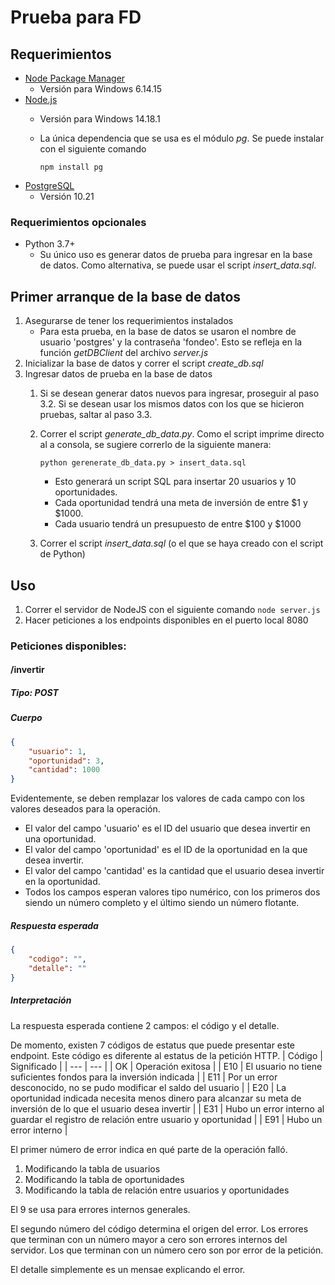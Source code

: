 # Prueba para FD

## Requerimientos

- [Node Package Manager](https://www.npmjs.com/)
	- Versión para Windows 6.14.15
- [Node.js](https://nodejs.org/en/)
	- Versión para Windows 14.18.1
	- La única dependencia que se usa es el módulo _pg_. Se puede instalar con el siguiente comando

		`npm install pg`
- [PostgreSQL](https://www.postgresql.org/download/)
	- Versión 10.21

### Requerimientos opcionales

- Python 3.7+
	- Su único uso es generar datos de prueba para ingresar en la base de datos. Como alternativa, se puede usar el script _insert_data.sql_.

## Primer arranque de la base de datos

1. Asegurarse de tener los requerimientos instalados
	- Para esta prueba, en la base de datos se usaron el nombre de usuario 'postgres' y la contraseña 'fondeo'. Esto se refleja en la función _getDBClient_ del archivo _server.js_
2. Inicializar la base de datos y correr el script _create_db.sql_
3. Ingresar datos de prueba en la base de datos
	1. Si se desean generar datos nuevos para ingresar, proseguir al paso 3.2. Si se desean usar los mismos datos con los que se hicieron pruebas, saltar al paso 3.3.
	2. Correr el script _generate_db_data.py_. Como el script imprime directo al a consola, se sugiere correrlo de la siguiente manera:
		
		`python gerenerate_db_data.py > insert_data.sql`
		- Esto generará un script SQL para insertar 20 usuarios y 10 oportunidades. 
    	- Cada oportunidad tendrá una meta de inversión de entre $1 y $1000.
    	- Cada usuario tendrá un presupuesto de entre $100 y $1000
    3. Correr el script _insert_data.sql_ (o el que se haya creado con el script de Python)

## Uso

1. Correr el servidor de NodeJS con el siguiente comando
`node server.js`
2. Hacer peticiones a los endpoints disponibles en el puerto local 8080

### Peticiones disponibles:
#### /invertir
##### Tipo: POST
##### Cuerpo 
```JSON
{
    "usuario": 1,
    "oportunidad": 3,
    "cantidad": 1000
}
```
Evidentemente, se deben remplazar los valores de cada campo con los valores deseados para la operación.
- El valor del campo 'usuario' es el ID del usuario que desea invertir en una oportunidad.
- El valor del campo 'oportunidad' es el ID de la oportunidad en la que desea invertir.
- El valor del campo 'cantidad' es la cantidad que el usuario desea invertir en la oportunidad.
- Todos los campos esperan valores tipo numérico, con los primeros dos siendo un número completo y el último siendo un número flotante.
##### Respuesta esperada
```JSON
{
    "codigo": "",
    "detalle": ""
}
```
##### Interpretación

La respuesta esperada contiene 2 campos: el código y el detalle.

De momento, existen 7 códigos de estatus que puede presentar este endpoint. Este código es diferente al estatus de la petición HTTP.
| Código | Significado |
| --- | --- |
| OK  | Operación exitosa |
| E10 | El usuario no tiene suficientes fondos para la inversión indicada |
| E11 | Por un error desconocido, no se pudo modificar el saldo del usuario |
| E20 | La oportunidad indicada necesita menos dinero para alcanzar su meta de inversión de lo que el usuario desea invertir |
| E31 | Hubo un error interno al guardar el registro de relación entre usuario y oportunidad |
| E91 | Hubo un error interno |

El primer número de error indica en qué parte de la operación falló.

1. Modificando la tabla de usuarios
2. Modificando la tabla de oportunidades
3. Modificando la tabla de relación entre usuarios y oportunidades

El 9 se usa para errores internos generales.

El segundo número del código determina el origen del error. Los errores que terminan con un número mayor a cero son errores internos del servidor. Los que terminan con un número cero son por error de la petición.

El detalle simplemente es un mensae explicando el error.